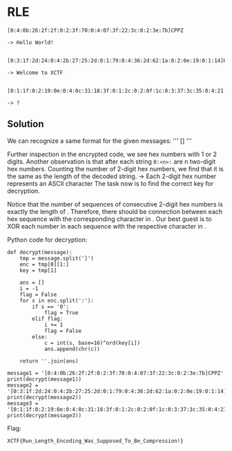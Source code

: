 # RLE 

```
[0:4:0b:26:2f:2f:0:2:3f:70:0:4:07:3f:22:3c:0:2:3e:7b]CPPZ

-> Hello World!


[0:3:1f:2d:24:0:4:2b:27:25:2d:0:1:79:0:4:36:2d:62:1a:0:2:0e:19:0:1:14]HHYBMR

-> Welcome to XCTF


[0:1:1f:0:2:19:0e:0:4:0c:31:18:3f:0:1:2c:0:2:0f:1c:0:3:37:3c:35:0:4:21:3d:0a:10:0:3:2a:27:2b:0:3:28:25:22:0:4:22:1a:12:24:0:1:22:0:3:1e:12:34:0:1:3e:0:4:39:26:3a:2c:0:3:2a:11:1a:0:3:3e:0e:13:0:1:3c:0:3:14:08:24:0:3:2e:33:31:0:3:37:21:21:0:3:31:37:36:0:2:77:2b]GZJBPRUDLEQANINQYKCRXV

-> ?
```

## Solution

We can recognize a same format for the given messages:
'''
[<encrypted code>]<KEY>
'''

Further inspection in the encrypted code, we see hex numbers with 1 or 2 digits.
Another observation is that after each string `0:<n>:` are n two-digit hex numbers. Counting the number of 2-digit hex numbers, we find that it is the same as the length of the decoded string.
-> Each 2-digit hex number represents an ASCII character
The task now is to find the correct key for decryption.

Notice that the number of sequences of consecutive 2-digit hex numbers is exactly the length of <KEY>. Therefore, there should be connection between each hex sequence with the corresponding character in <KEY>.
Our best guest is to XOR each number in each sequence with the respective character in <KEY>.

Python code for decryption:
```
def decrypt(message):
    tmp = message.split(']')
    enc = tmp[0][1:]
    key = tmp[1]

    ans = []
    i = -1
    flag = False
    for s in enc.split(':'):
        if s == '0':
            flag = True
        elif flag:            
            i += 1
            flag = False
        else:
            c = int(s, base=16)^ord(key[i])
            ans.append(chr(c))
            
    return ''.join(ans)
    
message1 = '[0:4:0b:26:2f:2f:0:2:3f:70:0:4:07:3f:22:3c:0:2:3e:7b]CPPZ'
print(decrypt(message1))
message2 = '[0:3:1f:2d:24:0:4:2b:27:25:2d:0:1:79:0:4:36:2d:62:1a:0:2:0e:19:0:1:14]HHYBMR'
print(decrypt(message2))
message3 = '[0:1:1f:0:2:19:0e:0:4:0c:31:18:3f:0:1:2c:0:2:0f:1c:0:3:37:3c:35:0:4:21:3d:0a:10:0:3:2a:27:2b:0:3:28:25:22:0:4:22:1a:12:24:0:1:22:0:3:1e:12:34:0:1:3e:0:4:39:26:3a:2c:0:3:2a:11:1a:0:3:3e:0e:13:0:1:3c:0:3:14:08:24:0:3:2e:33:31:0:3:37:21:21:0:3:31:37:36:0:2:77:2b]GZJBPRUDLEQANINQYKCRXV'
print(decrypt(message3))
```

Flag:
```
XCTF{Run_Length_Encoding_Was_Supposed_To_Be_Compression!}
```
